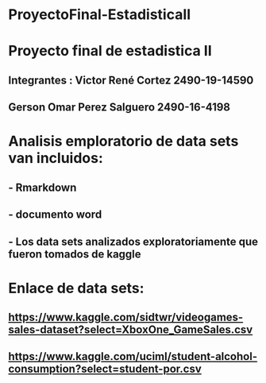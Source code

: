 # ProyectoFinal-EstadisticaII
# Proyecto final de estadistica II
## Integrantes : Victor René Cortez  2490-19-14590  
## Gerson Omar Perez Salguero  2490-16-4198
# Analisis emploratorio de data sets van incluidos:
## - Rmarkdown
## - documento word 
## - Los data sets analizados exploratoriamente que fueron tomados de kaggle
# Enlace de data sets:
## https://www.kaggle.com/sidtwr/videogames-sales-dataset?select=XboxOne_GameSales.csv
## https://www.kaggle.com/uciml/student-alcohol-consumption?select=student-por.csv




